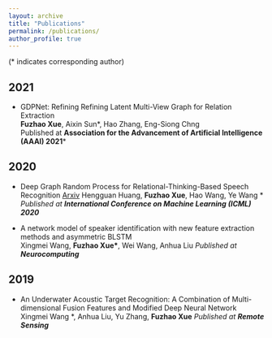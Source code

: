 ```yaml
---
layout: archive
title: "Publications"
permalink: /publications/
author_profile: true
---
```


(* indicates corresponding author)

## 2021
* GDPNet: Refining Refining Latent Multi-View Graph for Relation Extraction  
  **Fuzhao Xue**, Aixin Sun*, Hao Zhang, Eng-Siong Chng   
  Published at **Association for the Advancement of Artificial Intelligence (AAAI) 2021***
  
## 2020
* Deep Graph Random Process for Relational-Thinking-Based Speech Recognition [Arxiv](https://arxiv.org/abs/2007.02126)
  Hengguan Huang, **Fuzhao Xue**, Hao Wang, Ye Wang * 
  *Published at **International Conference on Machine Learning (ICML) 2020***

* A network model of speaker identification with new feature extraction methods and asymmetric BLSTM  
  Xingmei Wang, **Fuzhao Xue\***, Wei Wang, Anhua Liu
  *Published at **Neurocomputing***
  
## 2019
* An Underwater Acoustic Target Recognition: A Combination of Multi-dimensional Fusion Features and Modified Deep Neural Network  
  Xingmei Wang *, Anhua Liu, Yu Zhang, **Fuzhao Xue**
  *Published at **Remote Sensing***
